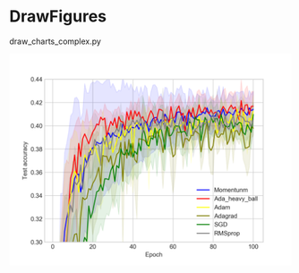 # DrawFigures

draw_charts_complex.py

![Alt Text](https://github.com/liweiowl/DrawFigures/blob/main/Plot_complex/cifar100_Test%20accuracy.png)
